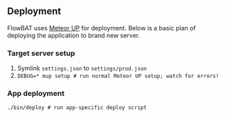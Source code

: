 ## Deployment

FlowBAT uses [Meteor UP](https://github.com/arunoda/meteor-up) for deployment. Below is a basic plan of deploying the application to brand new server.

### Target server setup

1. Symlink ``settings.json`` to ``settings/prod.json``
2. ``DEBUG=* mup setup # run normal Meteor UP setup; watch for errors!``

### App deployment

``./bin/deploy # run app-specific deploy script``
